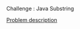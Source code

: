 Challenge : Java Substring

<a href="https://www.hackerrank.com/challenges/java-substring/problem">Problem description</a>
